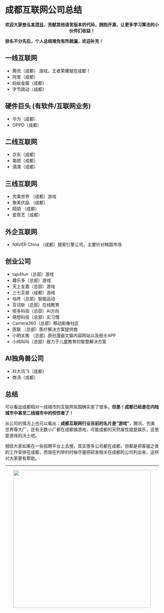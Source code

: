 
# 成都互联网公司总结
<p align="center"><strong>欢迎大家<a href="https://mp.weixin.qq.com/s/tqCxrMEU-ajQumL1i8im9A">参与本项目</a>，贡献其他语言版本的代码，拥抱开源，让更多学习算法的小伙伴们收益！</strong></p>


**排名不分先后，个人总结难免有所疏漏，欢迎补充！**

## 一线互联网
* 腾讯（成都） 游戏，王者荣耀就在成都！
* 阿里（成都）
* 蚂蚁金服（成都）
* 字节跳动（成都）

## 硬件巨头 (有软件/互联网业务)

* 华为（成都）
* OPPO（成都）

## 二线互联网

* 京东（成都）
* 美团（成都）
* 滴滴（成都）

## 三线互联网

* 完美世界 （成都）游戏
* 聚美优品 （成都）
* 陌陌 （成都）
* 爱奇艺（成都）

## 外企互联网

* NAVER China （成都）搜索引擎公司，主要针对韩国市场

## 创业公司

* tap4fun（总部）游戏
* 趣乐多（总部）游戏
* 天上友嘉（总部）游戏
* 三七互娱（成都）游戏
* 咕咚（总部）智能运动
* 百词斩（总部）在线教育
* 晓多科技（总部）AI方向
* 萌想科技（总部）实习僧
* Camera360（总部）移动影像社区
* 医联 （总部）医疗解决方案提供商
* 小明太极 （总部）原创漫画文娱内容网站以及相关APP
* 小鸡叫叫（总部）致力于儿童教育的智慧解决方案


## AI独角兽公司

* 科大讯飞（成都）
* 商汤（成都）

## 总结

可以看出成都相对一线城市的互联网氛围确实差了很多。**但是！成都已经是在内陆城市中甚至二线城市中的佼佼者了！**

从公司的情况上也可以看出：**成都互联网行业目前的名片是“游戏”**，腾讯、完美世界等大厂，还有无数小厂都在成都搞游戏，可能成都的天然属性就是娱乐，这里是游戏的沃土吧。

相信大家如果在一些招聘平台上去搜，其实很多公司都在成都，但都是把客服之类的工作安排在成都，而我在列举的时候尽量把研发相关在成都的公司列出来，这样对大家更有帮助。







-----------------------
<div align="center"><img src= /pics/01二维码.jpg width=450> </img></div>
